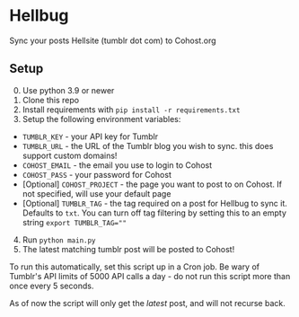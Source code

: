 # Hellbug

Sync your posts Hellsite (tumblr dot com) to Cohost.org

## Setup

0. Use python 3.9 or newer
1. Clone this repo
2. Install requirements with `pip install -r requirements.txt`
3. Setup the following environment variables:

- `TUMBLR_KEY` - your API key for Tumblr
- `TUMBLR_URL` - the URL of the Tumblr blog you wish to sync. this does support custom domains!
- `COHOST_EMAIL` - the email you use to login to Cohost
- `COHOST_PASS` - your password for Cohost
-  [Optional] `COHOST_PROJECT` - the page you want to post to on Cohost. If not specified, will use your default page
- [Optional] `TUMBLR_TAG` - the tag required on a post for Hellbug to sync it. Defaults to `txt`. You can turn off tag filtering by setting this to an empty string `export TUMBLR_TAG=""`

4. Run `python main.py`
5. The latest matching tumblr post will be posted to Cohost!

To run this automatically, set this script up in a Cron job. Be wary of Tumblr's API limits of 5000 API calls a day - do not run this script more than once every 5 seconds.

As of now the script will only get the *latest* post, and will not recurse back.